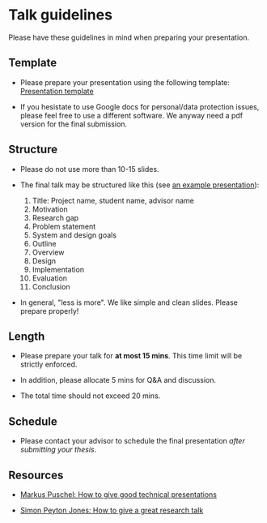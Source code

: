 # Talk guidelines

Please have these guidelines in mind when preparing your presentation.

## Template

- Please prepare your presentation using the following template: [Presentation template](https://docs.google.com/presentation/d/1nC1rbVy33LUU6bn1sBJ2kQyIskKzUGWqg8lsWVHSemI/edit?usp=sharing)

- If you hesistate to use Google docs for personal/data protection issues, please feel free to use a different software. We anyway need a pdf version for the final submission.


## Structure

- Please do not use more than 10-15 slides. 

- The final talk may be structured like this (see [an example presentation](https://dse.in.tum.de/wp-content/uploads/2022/04/SafePM_eurosys22_presentation.pdf)):
    1.  Title: Project name, student name, advisor name
    2.  Motivation
    3.  Research gap
    4.  Problem statement
    5.  System and design goals
    6.  Outline
    7.  Overview
    8.  Design 
    9.  Implementation
    10. Evaluation
    11. Conclusion

- In general, "less is more". We like simple and clean slides. Please prepare properly!


## Length

- Please prepare your talk for **at most 15 mins**. This time limit will be strictly enforced.

- In addition, please allocate 5 mins for Q&A and discussion.

- The total time should not exceed 20 mins.


## Schedule

- Please contact your advisor to schedule the final presentation *after submitting your thesis*.


## Resources

- [Markus Puschel: How to give good technical presentations](https://people.inf.ethz.ch/markusp/teaching/guides/guide-presentations-new.pdf)

- [Simon Peyton Jones: How to give a great research talk](https://www.microsoft.com/en-us/research/academic-program/give-great-research-talk/) 



